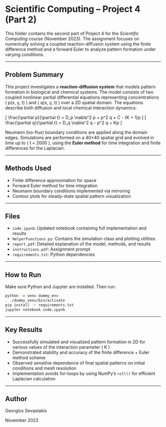 # Scientific Computing – Project 4 (Part 2)

This folder contains the second part of Project 4 for the *Scientific Computing* course (November 2023). The assignment focuses on numerically solving a coupled reaction-diffusion system using the finite difference method and a forward Euler to analyze pattern formation under varying conditions.

---

## Problem Summary

This project investigates a **reaction-diffusion system** that models pattern formation in biological and chemical systems. The model consists of two coupled nonlinear partial differential equations representing concentrations \( p(x, y, t) \) and \( q(x, y, t) \) over a 2D spatial domain. The equations describe both diffusion and local chemical interaction dynamics:

\[
\frac{\partial p}{\partial t} = D_p \nabla^2 p + p^2 q + C - (K + 1)p
\]
\[
\frac{\partial q}{\partial t} = D_q \nabla^2 q - p^2 q + Kp
\]

Neumann (no-flux) boundary conditions are applied along the domain edges. Simulations are performed on a 40×40 spatial grid and evolved in time up to \( t = 2000 \), using the **Euler method** for time integration and finite differences for the Laplacian.

---

## Methods Used

- Finite difference approximation for space
- Forward Euler method for time integration
- Neumann boundary conditions implemented via mirroring
- Contour plots for steady-state spatial pattern visualization

---

## Files

- `code.ipynb`: Updated notebook containing full implementation and results
- `HelperFunctions.py`: Contains the simulation class and plotting utilities
- `report.pdf`: Detailed explanation of the model, methods, and results
- `instructions.pdf`: Assignment prompt
- `requirements.txt`: Python dependencies

---

## How to Run

Make sure Python and Jupyter are installed. Then run:

```bash
python -m venv dummy_env
. ./dummy_venv/bin/activate
pip install -r requirements.txt
jupyter notebook code.ipynb
```

---

## Key Results

- Successfully simulated and visualized pattern formation in 2D for various values of the interaction parameter \( K \)
- Demonstrated stability and accuracy of the finite difference + Euler method scheme
- Observed sensitive dependence of final spatial patterns on initial conditions and mesh resolution
- Implementation avoids for-loops by using NumPy’s `roll()` for efficient Laplacian calculation

---

## Author

Georgios Sevastakis 

November 2023
